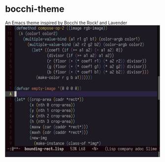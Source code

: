 # bocchi-theme
An Emacs theme inspired by Bocchi the Rock! and Lavender
![bocchi-theme](bocchi-theme.png)
